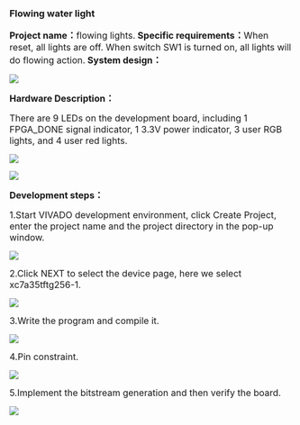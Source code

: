 ### Flowing water light

**<span style="font-size:16px;">Project name：</span>**<span style="font-size:16px;">flowing lights.</span>
**<span style="font-size:16px;">Specific requirements：</span>**<span style="font-size:16px;">When reset, all lights are off. When switch SW1 is turned on, all lights will do flowing action.</span>
**<span style="font-size:16px;">
System design：
</span>**

![](https://rvboards.org/rvboards/dasdu8syrbgvtzvhfj12f4d5/images_dir/1627392019/81.png)

**<span style="font-size:16px;">Hardware Description：</span>**

<span style="font-size:16px;">There are 9 LEDs on the development board, including 1 FPGA_DONE signal indicator, 1 3.3V power indicator, 3 user RGB lights, and 4 user red lights.</span>

![](https://rvboards.org/rvboards/dasdu8syrbgvtzvhfj12f4d5/images_dir/1627392176/82.png)

![](https://rvboards.org/rvboards/dasdu8syrbgvtzvhfj12f4d5/images_dir/1627392207/83.png)

**<span style="font-size:16px;">Development steps：</span>**

<span style="font-size:16px;">1.Start VIVADO development environment, click Create Project, enter the project name and the project directory in the pop-up window.</span>

![](https://rvboards.org/rvboards/dasdu8syrbgvtzvhfj12f4d5/images_dir/1627392283/84.png)

<span style="font-size:16px;">2.Click NEXT to select the device page, here we select xc7a35tftg256-1.</span>

![](https://rvboards.org/rvboards/dasdu8syrbgvtzvhfj12f4d5/images_dir/1627392363/85.png)

<span style="font-size:16px;">3.Write the program and compile it.</span>

![](https://rvboards.org/rvboards/dasdu8syrbgvtzvhfj12f4d5/images_dir/1627392669/86.png)

<span style="font-size:16px;">4.Pin constraint.</span>

![](https://rvboards.org/rvboards/dasdu8syrbgvtzvhfj12f4d5/images_dir/1627392721/87.png)

<span style="font-size:16px;">5.Implement the bitstream generation and then verify the board.</span>

![](https://rvboards.org/rvboards/dasdu8syrbgvtzvhfj12f4d5/images_dir/1627392767/88.png)
